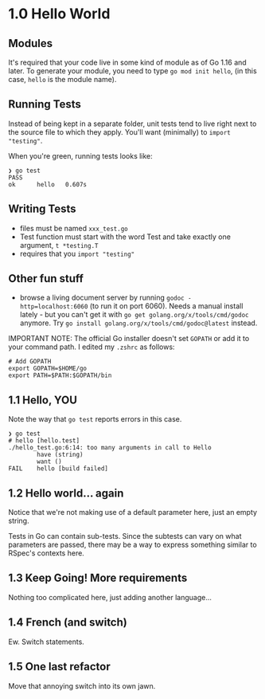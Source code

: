 # 1.0 Hello World

## Modules
It's required that your code live in some kind of module as of Go 1.16 and later. To generate your module, you need to type `go mod init hello`, (in this case, `hello` is the module name).

## Running Tests
Instead of being kept in a separate folder, unit tests tend to live right next to the source file to which they apply. You'll want (minimally) to `import "testing"`.

When you're green, running tests looks like:
```shell
❯ go test
PASS
ok      hello   0.607s
```

## Writing Tests
- files must be named `xxx_test.go`
- Test function must start with the word Test and take exactly one argument, `t *testing.T`
- requires that you `import "testing"`
  
## Other fun stuff
- browse a living document server by running `godoc -http=localhost:6060` (to run it on port 6060). Needs a manual install lately - but you can't get it with `go get golang.org/x/tools/cmd/godoc` anymore. Try `go install golang.org/x/tools/cmd/godoc@latest` instead.
  
IMPORTANT NOTE: The official Go installer doesn't set `GOPATH` or add it to your command path. I edited my `.zshrc` as follows:
```shell
# Add GOPATH
export GOPATH=$HOME/go
export PATH=$PATH:$GOPATH/bin
```

## 1.1 Hello, YOU

Note the way that `go test` reports errors in this case.

```
❯ go test
# hello [hello.test]
./hello_test.go:6:14: too many arguments in call to Hello
        have (string)
        want ()
FAIL    hello [build failed]
```

## 1.2 Hello world... again

Notice that we're not making use of a default parameter here, just an empty string.

Tests in Go can contain sub-tests. Since the subtests can vary on what parameters are passed, there may be a way to express something similar to RSpec's contexts here.

## 1.3 Keep Going! More requirements

Nothing too complicated here, just adding another language...

## 1.4 French (and switch)

Ew. Switch statements.

## 1.5 One last refactor

Move that annoying switch into its own jawn.